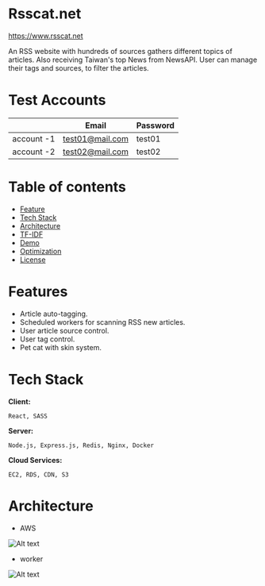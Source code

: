 # Rsscat.net

https://www.rsscat.net

An RSS website with hundreds of sources gathers different topics of articles.
Also receiving Taiwan's top News from NewsAPI.
User can manage their tags and sources, to filter the articles.

# Test Accounts

|            | Email           | Password |
| ---------- | --------------- | -------- |
| account -1 | test01@mail.com | test01   |
| account -2 | test02@mail.com | test02   |

# Table of contents

-   [Feature](#Feature)
-   [Tech Stack](#TechStack)
-   [Architecture](#Architecture)
-   [TF-IDF](#TF-IDF)
-   [Demo](#Demo)
-   [Optimization](#Optimization)
-   [License](#License)

# Features

-   Article auto-tagging.
-   Scheduled workers for scanning RSS new articles.
-   User article source control.
-   User tag control.
-   Pet cat with skin system.

# Tech Stack

**Client:**

    React, SASS

**Server:**

    Node.js, Express.js, Redis, Nginx, Docker

**Cloud Services:**

    EC2, RDS, CDN, S3

# Architecture

-   AWS

![Alt text](./server_flow.png?raw=true 'Title')

-   worker

![Alt text](./worker_flow.png?raw=true 'Title')
